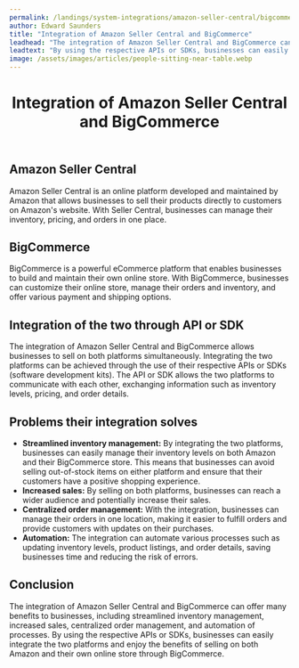 ```yaml
---
permalink: /landings/system-integrations/amazon-seller-central/bigcommerce
author: Edward Saunders
title: "Integration of Amazon Seller Central and BigCommerce"
leadhead: "The integration of Amazon Seller Central and BigCommerce can offer many benefits to businesses, including streamlined inventory management, increased sales, centralized order management, and automation of processes"
leadtext: "By using the respective APIs or SDKs, businesses can easily integrate the two platforms and enjoy the benefits of selling on both Amazon and their own online store through BigCommerce."
image: /assets/images/articles/people-sitting-near-table.webp
---
```

<div class="arttext">	<header>
		<h1>Integration of Amazon Seller Central and BigCommerce</h1>
	</header>
	<main>
		<h2>Amazon Seller Central</h2>
		<p>Amazon Seller Central is an online platform developed and maintained by Amazon that allows businesses to sell their products directly to customers on Amazon's website. With Seller Central, businesses can manage their inventory, pricing, and orders in one place.</p>
		<h2>BigCommerce</h2>
		<p>BigCommerce is a powerful eCommerce platform that enables businesses to build and maintain their own online store. With BigCommerce, businesses can customize their online store, manage their orders and inventory, and offer various payment and shipping options.</p>
		<h2>Integration of the two through API or SDK</h2>
		<p>The integration of Amazon Seller Central and BigCommerce allows businesses to sell on both platforms simultaneously. Integrating the two platforms can be achieved through the use of their respective APIs or SDKs (software development kits). The API or SDK allows the two platforms to communicate with each other, exchanging information such as inventory levels, pricing, and order details.</p>
		<h2>Problems their integration solves</h2>
		<ul>
			<li><strong>Streamlined inventory management:</strong> By integrating the two platforms, businesses can easily manage their inventory levels on both Amazon and their BigCommerce store. This means that businesses can avoid selling out-of-stock items on either platform and ensure that their customers have a positive shopping experience.</li>
			<li><strong>Increased sales:</strong> By selling on both platforms, businesses can reach a wider audience and potentially increase their sales.</li>
			<li><strong>Centralized order management:</strong> With the integration, businesses can manage their orders in one location, making it easier to fulfill orders and provide customers with updates on their purchases.</li>
			<li><strong>Automation:</strong> The integration can automate various processes such as updating inventory levels, product listings, and order details, saving businesses time and reducing the risk of errors.</li>
		</ul>
		<h2>Conclusion</h2>
		<p>The integration of Amazon Seller Central and BigCommerce can offer many benefits to businesses, including streamlined inventory management, increased sales, centralized order management, and automation of processes. By using the respective APIs or SDKs, businesses can easily integrate the two platforms and enjoy the benefits of selling on both Amazon and their own online store through BigCommerce.</p>
	</main>
</div>